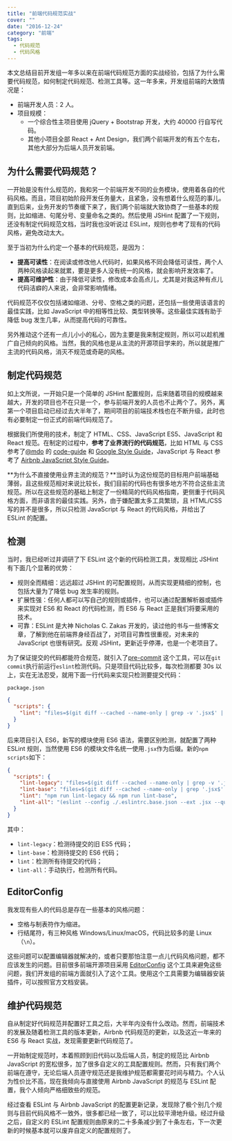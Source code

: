 ```yaml
---
title: "前端代码规范实战"
cover: ""
date: "2016-12-24"
category: "前端"
tags:
  - 代码规范
  - 代码风格
---
```


本文总结目前开发组一年多以来在前端代码规范方面的实战经验，包括了为什么需要代码规范，如何制定代码规范、检测工具等。这一年多来，开发组前端的大致情况是：

- 前端开发人员：2 人。
- 项目规模：
  - 一个综合性主项目使用 jQuery + Bootstrap 开发，大约 40000 行自写代码。
  - 其他小项目全部 React + Ant Design，我们两个前端开发的有五个左右，其他大部分为后端人员开发前端。

## 为什么需要代码规范？

一开始是没有什么规范的，我和另一个前端开发不同的业务模块，使用着各自的代码风格。而且，项目初始阶段开发任务量大，且紧急，没有想着什么规范的事儿。直到后来，业务开发的节奏缓下来了，我们两个前端就大致协商了一些基本的规则，比如缩进、句尾分号、变量命名之类的。然后使用 JSHint 配置了一下规则，还没有制定代码规范文档，当时我也没听说过 ESLint，规则也参考了现有的代码风格，避免改动太大。

至于当初为什么约定一个基本的代码规范，是因为：

- **提高可读性**：在阅读或修改他人代码时，如果风格不同会降低可读性，两个人两种风格读起来就累，要是更多人没有统一的风格，就会影响开发效率了。
- **提高可维护性**：由于降低可读性，修改成本会高点儿，尤其是对我这种有点儿代码洁癖的人来说，会非常影响情绪。

代码规范不仅仅包括诸如缩进、分号、空格之类的问题，还包括一些使用该语言的最佳实践，比如 JavaScript 中的相等性比较、类型转换等。这些最佳实践有助于降低 bug 发生几率，从而提高代码的可靠性。

另外推动这个还有一点儿小小的私心，因为主要是我来制定规则，所以可以趁机推广自己倾向的风格。当然，我的风格也是从主流的开源项目学来的，所以就是推广主流的代码风格，消灭不规范或奇葩的风格。

## 制定代码规范

如上文所说，一开始只是一个简单的 JSHint 配置规则，后来随着项目的规模越来越大，开发的项目也不在只是一个，参与前端开发的人员也不止两个了。另外，离第一个项目启动已经过去大半年了，期间项目的前端技术栈也在不断升级，此时也有必要制定一份正式的前端代码规范了。

根据我们所使用的技术，制定了 HTML、CSS、JavaScript ES5、JavaScript 和 React 规范。在制定的过程中，**参考了业界流行的代码规范**，比如 HTML 与 CSS 参考了[@mdo](https://github.com/mdo) 的 [code-guide](https://github.com/mdo/code-guide) 和 [Google Style Guide](https://google.github.io/styleguide/htmlcssguide.xml)，JavaScript 与 React 参考了 [Airbnb JavaScript Style Guide](https://github.com/airbnb/javascript)。

**为什么不直接使用业界主流的规范？**当时认为这份规范的目标用户前端基础薄弱，且这些规范相对来说比较长，我们目前的代码也有很多地方不符合这些主流规范。所以在这些规范的基础上制定了一份精简的代码风格指南，更侧重于代码风格方面，而非语言的最佳实践。另外，由于嫌配置太多工具繁琐，且 HTML/CSS 写的并不是很多，所以只检测 JavaScript 与 React 的代码风格，并给出了 ESLint 的配置。

## 检测

当时，我已经听过并调研了下 ESLint 这个新的代码检测工具，发现相比 JSHint 有下面几个显著的优势：

- 规则全而精细：远远超过 JSHint 的可配置规则，从而实现更精细的控制，也包括大量为了降低 bug 发生率的规则。
- 扩展性强：任何人都可以写自己的规则或插件，也可以通过配置解析器或插件来实现对 ES6 和 React 的代码检测，而 ES6 与 React 正是我们将要采用的技术。
- 可靠：ESLint 是大神 Nicholas C. Zakas 开发的，读过他的书与一些博客文章，了解到他在前端界身经百战了，对项目可靠性很重视，对未来的 JavaScript 也很有研究。反观 JSHint，更新近乎停滞，也是一个老项目了。

为了保证提交的代码都能符合规范，就引入了[pre-commit](https://github.com/observing/pre-commit) 这个工具，可以在`git commit`执行前运行`eslint`检测代码。只是项目代码比较多，每次检测都要 30s 以上，实在无法忍受，就用下面一行代码来实现只检测要提交代码：

`package.json`

```json
{
  "scripts": {
    "lint": "files=$(git diff --cached --name-only | grep -v '.jsx$' | grep '.js$' | tr '\\n' ' ');  if [[ -n \"$files\" ]]; then eslint --config ./.eslintrc.json --quiet $files || (git reset HEAD; exit 1); else exit 0; fi"
  }
}
```

后来项目引入 ES6，新写的模块使用 ES6 语法，需要区别检测，就配置了两种 ESLint 规则，当然使用 ES6 的模块文件名统一使用`.jsx`作为后缀。新的`npm scripts`如下：

```json
{
  "scripts": {
    "lint-legacy": "files=$(git diff --cached --name-only | grep -v '.jsx$' | grep '.js$' | tr '\\n' ' ');  if [[ -n \"$files\" ]]; then eslint --config ./.eslintrc.legacy.json --quiet $files || (git reset HEAD; exit 1); else exit 0; fi",
    "lint-base": "files=$(git diff --cached --name-only | grep '.jsx$' | tr '\\n' ' ');  if [[ -n \"$files\" ]]; then eslint --config ./.eslintrc.base.json --quiet $files || (git reset HEAD; exit 1); else exit 0; fi",
    "lint": "npm run lint-legacy && npm run lint-base",
    "lint-all": "(eslint --config ./.eslintrc.base.json --ext .jsx --quiet ./) && (eslint --config ./.eslintrc.legacy.json --ext .js --quiet ./)"
  }
}
```

其中：

- `lint-legacy`：检测待提交的旧 ES5 代码；
- `lint-base`：检测待提交的 ES6 代码；
- `lint`：检测所有待提交的代码；
- `lint-all`：手动执行，检测所有代码。

## EditorConfig

我发现有些人的代码总是存在一些基本的风格问题：

- 空格与制表符作为缩进。
- 行结尾符，有三种风格 Windows/Linux/macOS，代码比较多的是 Linux（`\n`）。

这些问题可以配置编辑器就解决的，或者只要那怕注意一点儿代码风格问题，都不应该发生的问题。目前很多前端开源项目采用 [EditorConfig](http://editorconfig.org/) 这个工具来避免这些问题，我们开发组的前端方面就引入了这个工具。使用这个工具需要为编辑器安装插件，可以按照官方文档安装。

## 维护代码规范

自从制定好代码规范并配置好工具之后，大半年内没有什么改动。然而，前端技术的发展及随着检测工具的版本更新，Airbnb 代码规范的更新，以及这近一年来的 ES6 与 React 实战，发现需要更新代码规范了。

一开始制定规范时，本着照顾到旧代码以及后端人员，制定的规范比 Airbnb JavaScript 的宽松很多，加了很多自定义的工具配置规则。然而，只有我们两个前端在遵守，无论后端人员遵守规范还是我维护规范都需要花时间与精力。个人认为性价比不高，现在我倾向与直接使用 Airbnb JavaScript 的规范与 ESLint 配置，我个人倾向严格细致些的规范。

经过查看 ESLint 与 Airbnb JavaScript 的配置更新记录，发现除了极个别几个规则与目前代码风格不一致外，很多都已经一致了，可以比较平滑地升级。经过升级之后，自定义的 ESLint 配置规则由原来的二十多条减少到了十条左右，下一次更新的时候基本就可以废弃自定义的配置规则了。

